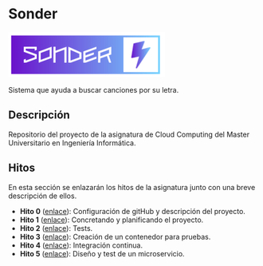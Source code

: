 # Sonder

![logo](Hitos/Hito0/imagenes/logo.png)

Sistema que ayuda a buscar canciones por su letra.

## Descripción

Repositorio del proyecto de la asignatura de Cloud Computing del Master Universitario en Ingeniería Informática.

## Hitos

En esta sección se enlazarán los hitos de la asignatura junto con una breve descripción de ellos.

 - **Hito 0** ([enlace](Hitos/Hito0/README.md)): Configuración de gitHub y descripción del proyecto.
 - **Hito 1** ([enlace](Hitos/Hito1/README.md)): Concretando y planificando el proyecto.
 - **Hito 2** ([enlace](Hitos/Hito2/README.md)): Tests.
 - **Hito 3** ([enlace](Hitos/Hito3/README.md)): Creación de un contenedor para pruebas.
 - **Hito 4** ([enlace](Hitos/Hito4/README.md)): Integración continua.
 - **Hito 5** ([enlace](Hitos/Hito5/README.md)): Diseño y test de un microservicio.
  
